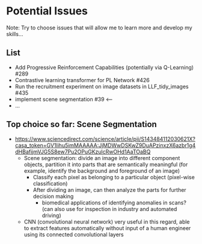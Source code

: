 # Potential Issues

Note: Try to choose issues that will allow me to learn more and develop my skills...

## List
* Add Progressive Reinforcement Capabilities (potentially via Q-Learning) #289
* Contrastive learning transformer for PL Network #426
* Run the recruitment experiment on image datasets in LLF_tidy_images #435
* implement scene segmentation #39 <-- 
* ...

## Top choice so far: Scene Segmentation
- https://www.sciencedirect.com/science/article/pii/S143484112030621X?casa_token=GV1lihu5imMAAAAA:JjMDWwDSKwZ9DuAPzinxzX6azbr1g4dHBafijmVJG5S8ew7Pu2OPuGKzulcRwOHd1AaTOaBQ
  - Scene segmentation: divide an image into different component objects, partition it into parts that are semantically meaningful (for example, identify the background and foreground of an image)
    - Classify each pixel as belonging to a particular object (pixel-wise classification)
    - After dividing an image, can then analyze the parts for further decision making
      - biomedical applications of identifying anomalies in scans? (can also use for inspection in industry and automated driving)
  - CNN (convolutional neural network) very useful in this regard, able to extract features automatically without input of a human engineer using its connected convolutional layers
